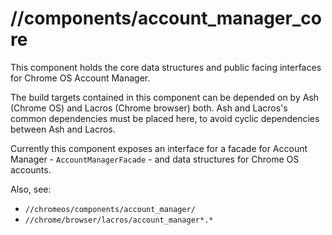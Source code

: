 # //components/account_manager_core

This component holds the core data structures and public facing interfaces for
Chrome OS Account Manager.

The build targets contained in this component can be depended on by Ash (Chrome
OS) and Lacros (Chrome browser) both. Ash and Lacros's common dependencies
must be placed here, to avoid cyclic dependencies between Ash and Lacros.

Currently this component exposes an interface for a facade for Account Manager -
`AccountManagerFacade` - and data structures for Chrome OS accounts.

Also, see:
- `//chromeos/components/account_manager/`
- `//chrome/browser/lacros/account_manager*.*`
